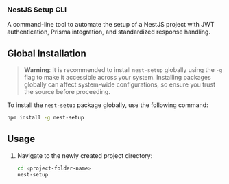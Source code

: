 ### NestJS Setup CLI

A command-line tool to automate the setup of a NestJS project with JWT authentication, Prisma integration, and standardized response handling.

## Global Installation

> **Warning**: It is recommended to install `nest-setup` globally using the `-g` flag to make it accessible across your system. Installing packages globally can affect system-wide configurations, so ensure you trust the source before proceeding.

To install the `nest-setup` package globally, use the following command:

```bash
npm install -g nest-setup
```

## Usage

1. Navigate to the newly created project directory:
   ```bash
   cd <project-folder-name>
   nest-setup
   ```
